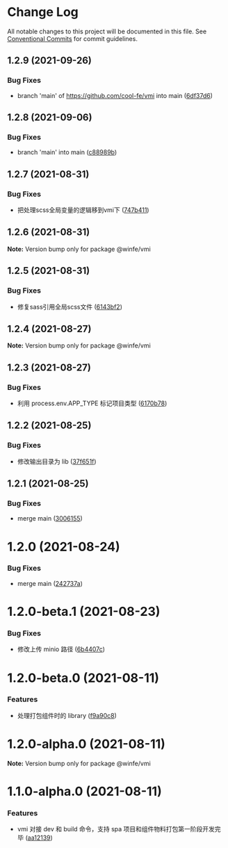 # Change Log

All notable changes to this project will be documented in this file.
See [Conventional Commits](https://conventionalcommits.org) for commit guidelines.

## 1.2.9 (2021-09-26)


### Bug Fixes

* branch 'main' of https://github.com/cool-fe/vmi into main ([6df37d6](https://github.com/cool-fe/vmi/commit/6df37d6853ae1854926d1745c30704d1383d8b48))





## 1.2.8 (2021-09-06)


### Bug Fixes

* branch 'main'  into main ([c88989b](https://github.com/cool-fe/vmi/commit/c88989b0c1547460582c845056b3f9e978ec7797))





## 1.2.7 (2021-08-31)


### Bug Fixes

* 把处理scss全局变量的逻辑移到vmi下 ([747b411](https://github.com/cool-fe/vmi/commit/747b4116b98ad463e7b5ffebb368fdb617d94aa6))





## 1.2.6 (2021-08-31)

**Note:** Version bump only for package @winfe/vmi





## 1.2.5 (2021-08-31)


### Bug Fixes

* 修复sass引用全局scss文件 ([6143bf2](https://github.com/cool-fe/vmi/commit/6143bf243aae9915fb9bfd8a4da1641f563f76d5))





## 1.2.4 (2021-08-27)

**Note:** Version bump only for package @winfe/vmi





## 1.2.3 (2021-08-27)

### Bug Fixes

- 利用 process.env.APP_TYPE 标记项目类型 ([6170b78](https://github.com/cool-fe/vmi/commit/6170b78614c618cf999e3eb7ea7509c092c345ff))

## 1.2.2 (2021-08-25)

### Bug Fixes

- 修改输出目录为 lib ([37f651f](https://github.com/cool-fe/vmi/commit/37f651fee84694706ff71700fede00c3166a4d34))

## 1.2.1 (2021-08-25)

### Bug Fixes

- merge main ([3006155](https://github.com/cool-fe/vmi/commit/3006155e801cc2f40593956ddbcc8e6a2e291752))

# 1.2.0 (2021-08-24)

### Bug Fixes

- merge main ([242737a](https://github.com/cool-fe/vmi/commit/242737a1d04fb1a5bd409ef31f605de80130bb9c))

# 1.2.0-beta.1 (2021-08-23)

### Bug Fixes

- 修改上传 minio 路径 ([6b4407c](https://github.com/cool-fe/vmi/commit/6b4407c264dee7fe0d2838184c1c4b3ff8da9356))

# 1.2.0-beta.0 (2021-08-11)

### Features

- 处理打包组件时的 library ([f9a90c8](https://github.com/cool-fe/vmi/commit/f9a90c8651f24b9ac36afda24404b07d31273f8f))

# 1.2.0-alpha.0 (2021-08-11)

**Note:** Version bump only for package @winfe/vmi

# 1.1.0-alpha.0 (2021-08-11)

### Features

- vmi 对接 dev 和 build 命令，支持 spa 项目和组件物料打包第一阶段开发完毕 ([aa12139](https://github.com/cool-fe/vmi/commit/aa12139a28d7bdc1aa5eaecedeaa248e589a1fab))
